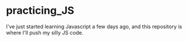 # practicing_JS

I've just started learning Javascript a few days ago, and this repository is where I'll push my silly JS code.
